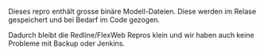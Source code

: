 Dieses repro enthält grosse binäre Modell-Dateien. Diese werden im Relase gespeichert und bei Bedarf im Code gezogen.

Dadurch bleibt die Redline/FlexWeb Repros klein und wir haben auch keine Probleme mit Backup oder Jenkins.
